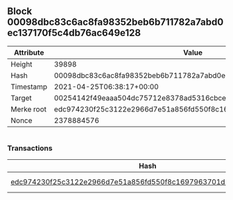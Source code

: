 ## Block 00098dbc83c6ac8fa98352beb6b711782a7abd0ec137170f5c4db76ac649e128

Attribute | Value
--- | ---
Height | 39898
Hash | 00098dbc83c6ac8fa98352beb6b711782a7abd0ec137170f5c4db76ac649e128
Timestamp | 2021-04-25T06:38:17+00:00
Target | 00254142f49eaaa504dc75712e8378ad5316cbcead634704b3734b6271167cc4
Merke root | edc974230f25c3122e2966d7e51a856fd550f8c1697963701d713ed62d939c3f
Nonce | 2378884576

```

```

### Transactions

Hash | Amount
--- | ---
[edc974230f25c3122e2966d7e51a856fd550f8c1697963701d713ed62d939c3f](edc974230f25c3122e2966d7e51a856fd550f8c1697963701d713ed62d939c3f.md) | 10.00000000 SKEPTI 
